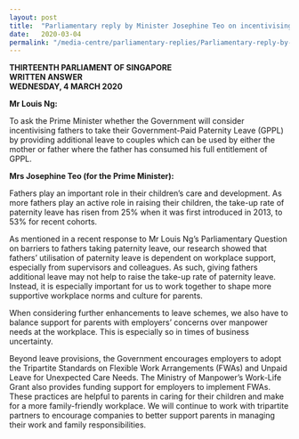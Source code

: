 ```yaml
---
layout: post
title:  "Parliamentary reply by Minister Josephine Teo on incentivising fathers to take paternity leave"
date:   2020-03-04
permalink: "/media-centre/parliamentary-replies/Parliamentary-reply-by-Minister-Josephine-Teo-on-incentivising-fathers-to-take-paternity-leave"
---
```


**THIRTEENTH PARLIAMENT OF SINGAPORE  
WRITTEN ANSWER  
WEDNESDAY, 4 MARCH 2020**  

**Mr Louis Ng:**

To ask the Prime Minister whether the Government will consider incentivising fathers to take their Government-Paid Paternity Leave (GPPL) by providing additional leave to couples which can be used by either the mother or father where the father has consumed his full entitlement of GPPL.

**Mrs Josephine Teo (for the Prime Minister):**

Fathers play an important role in their children’s care and development. As more fathers play an active role in raising their children, the take-up rate of paternity leave has risen from 25% when it was first introduced in 2013, to 53% for recent cohorts.  

As mentioned in a recent response to Mr Louis Ng’s Parliamentary Question on barriers to fathers taking paternity leave, our research showed that fathers’ utilisation of paternity leave is dependent on workplace support, especially from supervisors and colleagues. As such, giving fathers additional leave may not help to raise the take-up rate of paternity leave. Instead, it is especially important for us to work together to shape more supportive workplace norms and culture for parents. 

When considering further enhancements to leave schemes, we also have to balance support for parents with employers’ concerns over manpower needs at the workplace. This is especially so in times of business uncertainty. 

Beyond leave provisions, the Government encourages employers to adopt the Tripartite Standards on Flexible Work Arrangements (FWAs) and Unpaid Leave for Unexpected Care Needs. The Ministry of Manpower’s Work-Life Grant also provides funding support for employers to implement FWAs. These practices are helpful to parents in caring for their children and make for a more family-friendly workplace. We will continue to work with tripartite partners to encourage companies to better support parents in managing their work and family responsibilities. 
